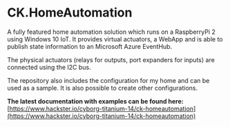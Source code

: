 # CK.HomeAutomation
A fully featured home automation solution which runs on a RaspberryPi 2 using Windows 10 IoT. It provides virtual actuators, a WebApp and is able to publish state information to an Microsoft Azure EventHub.

The physical actuators (relays for outputs, port expanders for inputs) are connected using the I2C bus.

The repository also includes the configuration for my home and can be used as a sample. It is also possible to create other configurations.

**The latest documentation with examples can be found here:** [https://www.hackster.io/cyborg-titanium-14/ck-homeautomation](https://www.hackster.io/cyborg-titanium-14/ck-homeautomation)
